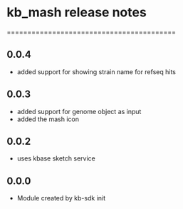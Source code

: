 # kb_mash release notes
=========================================

0.0.4
-----
* added support for showing strain name for refseq hits

0.0.3
-----
* added support for genome object as input
* added the mash icon

0.0.2
-----
* uses kbase sketch service

0.0.0
-----
* Module created by kb-sdk init
